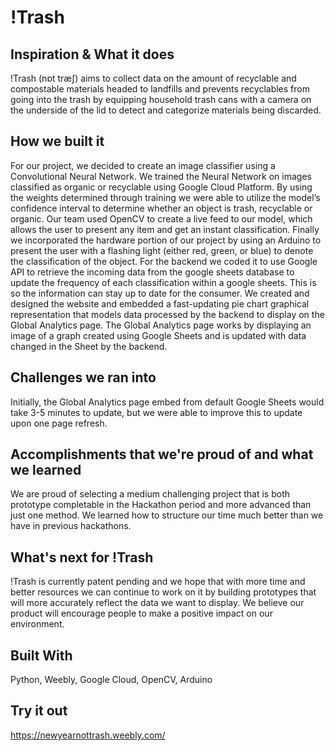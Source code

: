 # !Trash

## Inspiration & What it does
!Trash (nɒt træʃ) aims to collect data on the amount of recyclable and compostable materials headed to landfills and prevents recyclables from going into the trash by equipping household trash cans with a camera on the underside of the lid to detect and categorize materials being discarded. 
## How we built it
For our project, we decided to create an image classifier using a Convolutional Neural Network. We trained the Neural Network on images classified as organic or recyclable using Google Cloud Platform. 
By using the weights determined through training we were able to utilize the model’s confidence interval to determine whether an object is trash, recyclable or organic. 
Our team used OpenCV to create a live feed to our model, which allows the user to present any item and get an instant classification.
Finally we incorporated the hardware portion of our project by using an Arduino to present the user with a flashing light (either red, green, or blue) to denote the classification of the object. 
For the backend we coded it to use Google API to retrieve the incoming data from the google sheets database to update the frequency of each classification within a google sheets. This is so the information can stay up to date for the consumer.
We created and designed the website and embedded a fast-updating pie chart graphical representation that models data processed by the backend to display on the Global Analytics page. 
The Global Analytics page works by displaying an image of a graph created using Google Sheets and is updated with data changed in the Sheet by the backend. 
## Challenges we ran into
Initially, the Global Analytics page embed from default Google Sheets would take 3-5 minutes to update, but we were able to improve this to update upon one page refresh. 
## Accomplishments that we're proud of and what we learned
We are proud of selecting a medium challenging project that is both prototype completable in the Hackathon period and more advanced than just one method. We learned how to structure our time much better than we have in previous hackathons. 
## What's next for !Trash
!Trash is currently patent pending and we hope that with more time and better resources we can continue to work on it by building prototypes that will more accurately reflect the data we want to display. We believe our product will encourage people to make a positive impact on our environment. 

## Built With
Python, Weebly, Google Cloud, OpenCV, Arduino
## Try it out
https://newyearnottrash.weebly.com/
